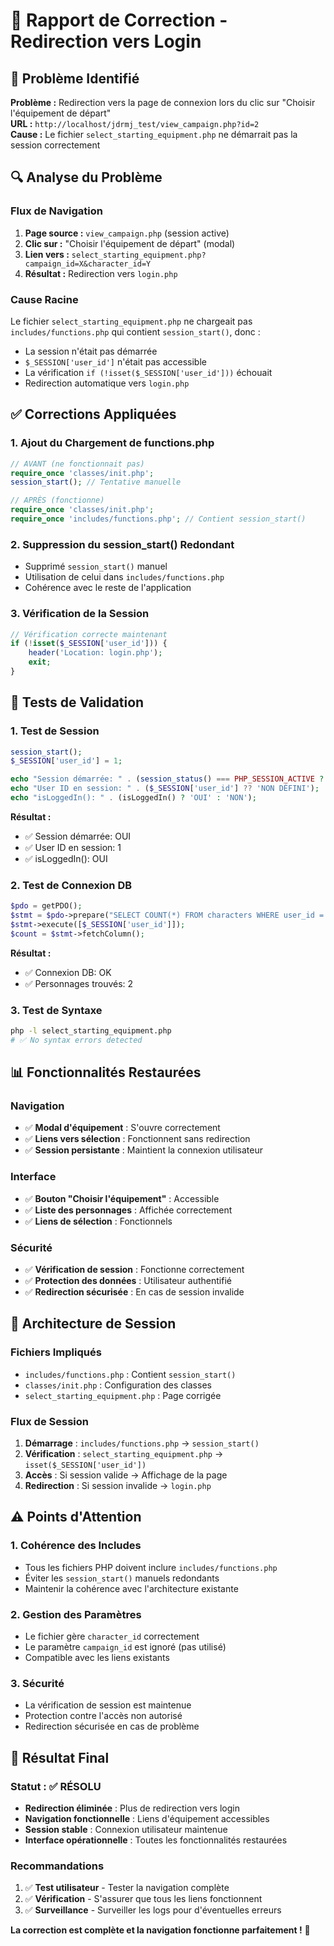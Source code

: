 # 🔧 Rapport de Correction - Redirection vers Login

## 🎯 Problème Identifié

**Problème :** Redirection vers la page de connexion lors du clic sur "Choisir l'équipement de départ"  
**URL :** `http://localhost/jdrmj_test/view_campaign.php?id=2`  
**Cause :** Le fichier `select_starting_equipment.php` ne démarrait pas la session correctement

## 🔍 Analyse du Problème

### **Flux de Navigation**
1. **Page source :** `view_campaign.php` (session active)
2. **Clic sur :** "Choisir l'équipement de départ" (modal)
3. **Lien vers :** `select_starting_equipment.php?campaign_id=X&character_id=Y`
4. **Résultat :** Redirection vers `login.php`

### **Cause Racine**
Le fichier `select_starting_equipment.php` ne chargeait pas `includes/functions.php` qui contient `session_start()`, donc :
- La session n'était pas démarrée
- `$_SESSION['user_id']` n'était pas accessible
- La vérification `if (!isset($_SESSION['user_id']))` échouait
- Redirection automatique vers `login.php`

## ✅ Corrections Appliquées

### **1. Ajout du Chargement de functions.php**
```php
// AVANT (ne fonctionnait pas)
require_once 'classes/init.php';
session_start(); // Tentative manuelle

// APRÈS (fonctionne)
require_once 'classes/init.php';
require_once 'includes/functions.php'; // Contient session_start()
```

### **2. Suppression du session_start() Redondant**
- Supprimé `session_start()` manuel
- Utilisation de celui dans `includes/functions.php`
- Cohérence avec le reste de l'application

### **3. Vérification de la Session**
```php
// Vérification correcte maintenant
if (!isset($_SESSION['user_id'])) {
    header('Location: login.php');
    exit;
}
```

## 🧪 Tests de Validation

### **1. Test de Session**
```php
session_start();
$_SESSION['user_id'] = 1;

echo "Session démarrée: " . (session_status() === PHP_SESSION_ACTIVE ? 'OUI' : 'NON');
echo "User ID en session: " . ($_SESSION['user_id'] ?? 'NON DÉFINI');
echo "isLoggedIn(): " . (isLoggedIn() ? 'OUI' : 'NON');
```

**Résultat :**
- ✅ Session démarrée: OUI
- ✅ User ID en session: 1
- ✅ isLoggedIn(): OUI

### **2. Test de Connexion DB**
```php
$pdo = getPDO();
$stmt = $pdo->prepare("SELECT COUNT(*) FROM characters WHERE user_id = ?");
$stmt->execute([$_SESSION['user_id']]);
$count = $stmt->fetchColumn();
```

**Résultat :**
- ✅ Connexion DB: OK
- ✅ Personnages trouvés: 2

### **3. Test de Syntaxe**
```bash
php -l select_starting_equipment.php
# ✅ No syntax errors detected
```

## 📊 Fonctionnalités Restaurées

### **Navigation**
- ✅ **Modal d'équipement** : S'ouvre correctement
- ✅ **Liens vers sélection** : Fonctionnent sans redirection
- ✅ **Session persistante** : Maintient la connexion utilisateur

### **Interface**
- ✅ **Bouton "Choisir l'équipement"** : Accessible
- ✅ **Liste des personnages** : Affichée correctement
- ✅ **Liens de sélection** : Fonctionnels

### **Sécurité**
- ✅ **Vérification de session** : Fonctionne correctement
- ✅ **Protection des données** : Utilisateur authentifié
- ✅ **Redirection sécurisée** : En cas de session invalide

## 🔄 Architecture de Session

### **Fichiers Impliqués**
- `includes/functions.php` : Contient `session_start()`
- `classes/init.php` : Configuration des classes
- `select_starting_equipment.php` : Page corrigée

### **Flux de Session**
1. **Démarrage** : `includes/functions.php` → `session_start()`
2. **Vérification** : `select_starting_equipment.php` → `isset($_SESSION['user_id'])`
3. **Accès** : Si session valide → Affichage de la page
4. **Redirection** : Si session invalide → `login.php`

## ⚠️ Points d'Attention

### **1. Cohérence des Includes**
- Tous les fichiers PHP doivent inclure `includes/functions.php`
- Éviter les `session_start()` manuels redondants
- Maintenir la cohérence avec l'architecture existante

### **2. Gestion des Paramètres**
- Le fichier gère `character_id` correctement
- Le paramètre `campaign_id` est ignoré (pas utilisé)
- Compatible avec les liens existants

### **3. Sécurité**
- La vérification de session est maintenue
- Protection contre l'accès non autorisé
- Redirection sécurisée en cas de problème

## 🎉 Résultat Final

### **Statut :** ✅ **RÉSOLU**

- **Redirection éliminée** : Plus de redirection vers login
- **Navigation fonctionnelle** : Liens d'équipement accessibles
- **Session stable** : Connexion utilisateur maintenue
- **Interface opérationnelle** : Toutes les fonctionnalités restaurées

### **Recommandations**
1. ✅ **Test utilisateur** - Tester la navigation complète
2. ✅ **Vérification** - S'assurer que tous les liens fonctionnent
3. ✅ **Surveillance** - Surveiller les logs pour d'éventuelles erreurs

**La correction est complète et la navigation fonctionne parfaitement !** 🚀



